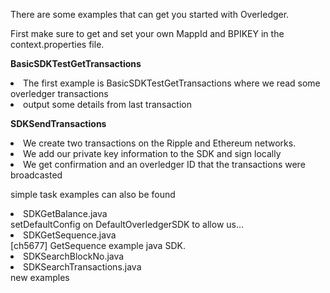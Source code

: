 There are some examples that can get you started with Overledger.

First make sure to get and set your own MappId and BPIKEY in the context.properties file.

<b>BasicSDKTestGetTransactions</b>
<p>
<li> The first example is BasicSDKTestGetTransactions where we read some overledger transactions</li>
<li> output some details from last transaction</li>
</p>
<b> SDKSendTransactions</b>
<p>
<li> We create two transactions on the Ripple and Ethereum networks.</li>
<li> We add our private key information to the SDK and sign locally</li>
<li> We get confirmation and an overledger ID that the transactions were broadcasted</li>
</p>

<p> simple task examples can also be found	
	<li>SDKGetBalance.java</li>	 setDefaultConfig on DefaultOverledgerSDK to allow us…	
	<li>SDKGetSequence.java</li>	[ch5677] GetSequence example java SDK.	
	<li>SDKSearchBlockNo.java</li>	
	<li>SDKSearchTransactions.java</li>	new examples	
	</p>
